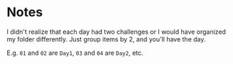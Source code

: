 # Notes

I didn't realize that each day had two challenges or I would have organized my folder differently. Just group items by 2, and you'll have the day.

E.g. `01` and `02` are `Day1`, `03` and `04` are `Day2`, etc.
